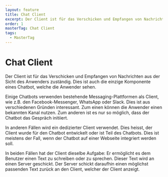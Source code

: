 ```yaml
---
layout: feature
title: Chat Client
excerpt: Der Client ist für das Verschicken und Empfangen von Nachrichten aus der Sicht des Anwenders zuständig. Dies ist auch die einzige Komponente eines Chatbot, welche die Anwender sehen.
order: 1
masterTag: Chat Client
tags:
  - MasterTag
---
```


# Chat Client

Der Client ist für das Verschicken und Empfangen von Nachrichten aus der Sicht des Anwenders zuständig. Dies ist auch die einzige Komponente eines Chatbot, welche die Anwender sehen.

Einige Chatbots verwenden bestehende Messaging-Plattformen als Client, wie z.B. den Facebook-Messenger, WhatsApp oder Slack. Dies ist aus verschiedenen Gründen interessant. Zum einen können die Anwender einen bekannten Kanal nutzen. Zum anderen ist es nur so möglich, dass der Chatbot das Gespräch initiiert.

In anderen Fällen wird ein dedizierter Client verwendet. Dies heisst, der Client wurde für den Chatbot entwickelt oder ist Teil des Chatbots. Dies ist meistens der Fall, wenn der Chatbot auf einer Webseite integriert werden soll.

In beiden Fällen hat der Client dieselbe Aufgabe: Er ermöglicht es dem Benutzer einen Text zu schreiben oder zu sprechen. Dieser Text wird an einen Server geschickt. Der Server schickt daraufhin einen möglichst passenden Text zurück an den Client, welcher der Client anzeigt.
